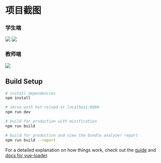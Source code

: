 # 项目截图
### 学生端
![](https://i.loli.net/2021/04/28/xlrKjXaUhmdveqz.png)
![](https://i.loli.net/2021/04/28/bx2IGkmY4wjBvhu.png)
### 教师端
![](https://i.loli.net/2021/04/28/XpJyueOrRbFdhkU.png)
## Build Setup

``` bash
# install dependencies
npm install

# serve with hot reload at localhost:8080
npm run dev

# build for production with minification
npm run build

# build for production and view the bundle analyzer report
npm run build --report
```

For a detailed explanation on how things work, check out the [guide](http://vuejs-templates.github.io/webpack/) and [docs for vue-loader](http://vuejs.github.io/vue-loader).

